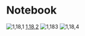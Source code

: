 # Notebook
 
![1,18,1](https://user-images.githubusercontent.com/123800500/233432098-9ce18a33-5302-4ffe-ad3d-1eb15b922cdf.JPG)
[1,18,2](https://user-images.githubusercontent.com/123800500/233432250-bb5839cf-1874-4a66-a628-7e97d336fc09.JPG)
![1,183](https://user-images.githubusercontent.com/123800500/233432121-3c8f7241-aace-48e2-ae77-772061f4d32b.JPG)
![1,18,4](https://user-images.githubusercontent.com/123800500/233432116-ccdf06f3-4fc6-4def-8679-3d0e932c0da3.JPG)

